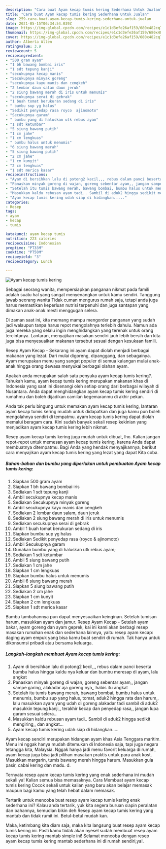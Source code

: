 ```yaml
---
description: "Cara buat Ayam kecap tumis kering Sederhana Untuk Jualan"
title: "Cara buat Ayam kecap tumis kering Sederhana Untuk Jualan"
slug: 259-cara-buat-ayam-kecap-tumis-kering-sederhana-untuk-jualan
date: 2021-05-15T06:34:54.039Z
image: https://img-global.cpcdn.com/recipes/e1c1d3efe26af159/680x482cq70/ayam-kecap-tumis-kering-foto-resep-utama.jpg
thumbnail: https://img-global.cpcdn.com/recipes/e1c1d3efe26af159/680x482cq70/ayam-kecap-tumis-kering-foto-resep-utama.jpg
cover: https://img-global.cpcdn.com/recipes/e1c1d3efe26af159/680x482cq70/ayam-kecap-tumis-kering-foto-resep-utama.jpg
author: Alberta Allen
ratingvalue: 3.9
reviewcount: 5
recipeingredient:
- "500 gram ayam"
- "1 bh bawang bombai iris"
- "1 sdt tepung kanji"
- "secukupnya kecap manis"
- "Secukupnya minyak goreng"
- "secukupnya kayu manis dan cengkeh"
- "2 lembar daun salam daun jeruk"
- "2 siung bawang merah di iris untuk menumis"
- "secukupnya serai di gebrak"
- "1 buah tomat berukuran sedang di iris"
- " bumbu sup yg halus"
- "Sedikit penyedap rasa royco  ajinomoto"
- "Secukupnya garam"
- " bumbu yang di haluskan utk rebus ayam"
- "1 sdt ketumbar"
- "5 siung bawang putih"
- "1 cm jahe"
- "1 cm lengkuas"
- " bumbu halus untuk menumis"
- "6 siung bawang merah"
- "5 siung bawang putih"
- "2 cm jahe"
- "1 cm kunyit"
- "2 cm lengkuas"
- "1 sdt merica kasar"
recipeinstructions:
- "Ayam di bersihkan lalu di potong2 kecil,,, rebus dalam panci beserta bumbu halus hingga kaldu nya keluar dan bumbu meresap di ayam, lalu angkat"
- "Panaskan minyak goreng di wajan, goreng sebentar ayam,, jangan sampe garing, alakadar aja goreng nya,, habis itu angkat"
- "Setelah itu tumis bawang merah, bawang bombai, bumbu halus untuk menumis, bumbu sup yang halus, tomat, aduk2 hingga rata dan harum,, lalu masukkan ayam yang udah di goreng alakadar tadi sambil di aduk2 masukkin tepung kanji,, terakhir kecap dan penyedap rasa,, jangan lupa garam sesuai selera..."
- "Masukkan kaldu rebusan ayam tadi.. Sambil di aduk2 hingga sedikit mengiring,, dan angkat..."
- "Ayam kecap tumis kering udah siap di hidangkan....."
categories:
- Resep
tags:
- ayam
- kecap
- tumis

katakunci: ayam kecap tumis 
nutrition: 223 calories
recipecuisine: Indonesian
preptime: "PT33M"
cooktime: "PT50M"
recipeyield: "3"
recipecategory: Lunch

---
```



![Ayam kecap tumis kering](https://img-global.cpcdn.com/recipes/e1c1d3efe26af159/680x482cq70/ayam-kecap-tumis-kering-foto-resep-utama.jpg)

Sebagai seorang wanita, mempersiapkan panganan nikmat pada famili adalah suatu hal yang sangat menyenangkan untuk kamu sendiri. Tanggung jawab seorang  wanita Tidak cuman mengurus rumah saja, tetapi anda juga harus memastikan keperluan nutrisi terpenuhi dan juga santapan yang dimakan anak-anak mesti menggugah selera.

Di zaman  saat ini, kita memang mampu mengorder panganan yang sudah jadi walaupun tanpa harus repot mengolahnya terlebih dahulu. Namun ada juga mereka yang selalu ingin menghidangkan yang terenak untuk orang tercintanya. Lantaran, menyajikan masakan sendiri jauh lebih bersih dan kita juga bisa menyesuaikan makanan tersebut sesuai dengan kesukaan famili. 

Resep Ayam Kecap - Sekarang ini ayam dapat diolah menjadi berbagai makanan yang lezat. Dari mulai digoreng, dipanggang, dan sebagainya. Ayam merupakan menu yang sangat populer di semua kalangan mulai anak-anak hingga orang dewasa menyukai berbagai olahan ayam.

Apakah anda merupakan salah satu penyuka ayam kecap tumis kering?. Tahukah kamu, ayam kecap tumis kering merupakan makanan khas di Indonesia yang saat ini disenangi oleh setiap orang dari berbagai wilayah di Nusantara. Anda dapat menghidangkan ayam kecap tumis kering sendiri di rumahmu dan boleh dijadikan camilan kegemaranmu di akhir pekan.

Anda tak perlu bingung untuk memakan ayam kecap tumis kering, lantaran ayam kecap tumis kering mudah untuk didapatkan dan juga kamu pun boleh mengolahnya sendiri di tempatmu. ayam kecap tumis kering dapat diolah memalui beragam cara. Kini sudah banyak sekali resep kekinian yang menjadikan ayam kecap tumis kering lebih nikmat.

Resep ayam kecap tumis kering juga mudah untuk dibuat, lho. Kalian jangan repot-repot untuk memesan ayam kecap tumis kering, karena Anda dapat membuatnya ditempatmu. Bagi Anda yang hendak menyajikannya, berikut cara menyajikan ayam kecap tumis kering yang lezat yang dapat Kita coba.

<!--inarticleads1-->

##### Bahan-bahan dan bumbu yang diperlukan untuk pembuatan Ayam kecap tumis kering:

1. Siapkan 500 gram ayam
1. Siapkan 1 bh bawang bombai iris
1. Sediakan 1 sdt tepung kanji
1. Ambil secukupnya kecap manis
1. Sediakan Secukupnya minyak goreng
1. Ambil secukupnya kayu manis dan cengkeh
1. Sediakan 2 lembar daun salam, daun jeruk
1. Sediakan 2 siung bawang merah di iris untuk menumis
1. Sediakan secukupnya serai di gebrak
1. Ambil 1 buah tomat berukuran sedang di iris
1. Siapkan  bumbu sup yg halus
1. Sediakan Sedikit penyedap rasa (royco &amp; ajinomoto)
1. Ambil Secukupnya garam
1. Gunakan  bumbu yang di haluskan utk rebus ayam;
1. Sediakan 1 sdt ketumbar
1. Ambil 5 siung bawang putih
1. Sediakan 1 cm jahe
1. Siapkan 1 cm lengkuas
1. Siapkan  bumbu halus untuk menumis
1. Ambil 6 siung bawang merah
1. Siapkan 5 siung bawang putih
1. Sediakan 2 cm jahe
1. Siapkan 1 cm kunyit
1. Siapkan 2 cm lengkuas
1. Siapkan 1 sdt merica kasar


Bumbu tambahannya pun dapat menyesuaikan keinginan. Setelah tumisan harum, masukkan ayam dan jamur. Resep Ayam Kecap - Setelah ayam bakar, ayam goreng dan ayam geprek, kai ini kami akan berbagi resep masakan rumahan enak dan sederhana lainnya, yaitu resep ayam kecap: daging ayam empuk yang bisa kamu buat sendiri di rumah. Tak hanya untuk dikonsumsi pribadi atau bersama keluarga. 

<!--inarticleads2-->

##### Langkah-langkah membuat Ayam kecap tumis kering:

1. Ayam di bersihkan lalu di potong2 kecil,,, rebus dalam panci beserta bumbu halus hingga kaldu nya keluar dan bumbu meresap di ayam, lalu angkat
1. Panaskan minyak goreng di wajan, goreng sebentar ayam,, jangan sampe garing, alakadar aja goreng nya,, habis itu angkat
1. Setelah itu tumis bawang merah, bawang bombai, bumbu halus untuk menumis, bumbu sup yang halus, tomat, aduk2 hingga rata dan harum,, lalu masukkan ayam yang udah di goreng alakadar tadi sambil di aduk2 masukkin tepung kanji,, terakhir kecap dan penyedap rasa,, jangan lupa garam sesuai selera...
1. Masukkan kaldu rebusan ayam tadi.. Sambil di aduk2 hingga sedikit mengiring,, dan angkat...
1. Ayam kecap tumis kering udah siap di hidangkan.....


Ayam kecap sendiri merupakan hidangan ayam khas Asia Tenggara maritim. Menu ini nggak hanya mudah ditemukan di Indonesia saja, tapi juga negara tetangga kita, Malaysia. Nggak hanya jadi menu favorit keluarga di rumah, ayam kecap juga bisa jadi pilihan masakan praktis untuk para anak kost. Masukkan margarin, tumis bawang merah hingga harum. Masukkan gula pasir, cabai kering dan madu. d. 

Ternyata resep ayam kecap tumis kering yang enak sederhana ini mudah sekali ya! Kalian semua bisa memasaknya. Cara Membuat ayam kecap tumis kering Cocok sekali untuk kalian yang baru akan belajar memasak maupun bagi kamu yang telah hebat dalam memasak.

Tertarik untuk mencoba buat resep ayam kecap tumis kering enak sederhana ini? Kalau anda tertarik, yuk kita segera buruan siapin peralatan dan bahannya, kemudian bikin deh Resep ayam kecap tumis kering yang mantab dan tidak rumit ini. Betul-betul mudah kan. 

Maka, ketimbang kita diam saja, maka kita langsung buat resep ayam kecap tumis kering ini. Pasti kamu tiidak akan nyesel sudah membuat resep ayam kecap tumis kering mantab simple ini! Selamat mencoba dengan resep ayam kecap tumis kering mantab sederhana ini di rumah sendiri,ya!.

